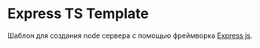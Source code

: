 # Express TS Template

Шаблон для создания node сервера с помощью фреймворка [Express js](https://expressjs.com/).

